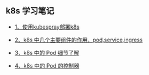 ## k8s 学习笔记


- [1、使用kubespray部署k8s](https://github.com/boilingfrog/Go-POINT/tree/master/golang/bufio)  

- [2、k8s 中几个主要组件的作用，pod,service,ingress](https://github.com/boilingfrog/Go-POINT/blob/master/k8s/2%E3%80%81k8s%E6%80%BB%E4%BD%93%E6%A6%82%E8%A7%88.md)    

- [3、k8s 中的 Pod 细节了解](https://github.com/boilingfrog/Go-POINT/blob/master/k8s/3%E3%80%81k8s%E4%B8%ADpod%E4%B8%AD%E7%9A%84%E7%90%86%E8%A7%A3.md)      

- [4、k8s 中的 Pod 的控制器](https://github.com/boilingfrog/Go-POINT/blob/master/k8s/4%E3%80%81k8s%E4%B8%AD%E7%9A%84pod%E6%8E%A7%E5%88%B6%E5%99%A8.md)        

















































